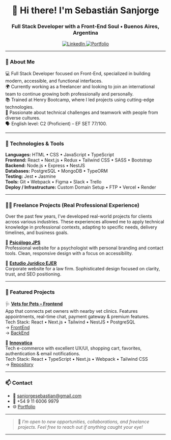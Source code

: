 <h1 align="center">👋 Hi there! I'm Sebastián Sanjorge</h1>
<h3 align="center">Full Stack Developer with a Front-End Soul • Buenos Aires, Argentina</h3>

<p align="center">
  <a href="https://www.linkedin.com/in/sebastian-sanjorge-frontend-developer/" target="_blank">
    <img src="https://img.shields.io/badge/LinkedIn-blue?style=for-the-badge&logo=linkedin" alt="LinkedIn" />
  </a>
  
  <a href="https://ssanjorge.netlify.app/" target="_blank">
    <img src="https://img.shields.io/badge/Portfolio-brown?style=for-the-badge" alt="Portfolio" />
  </a>
</p>

---

### 🚀 About Me

💻 Full Stack Developer focused on Front-End, specialized in building modern, accessible, and functional interfaces.  
🌍 Currently working as a freelancer and looking to join an international team to continue growing both professionally and personally.  
📚 Trained at Henry Bootcamp, where I led projects using cutting-edge technologies.  
🧠 Passionate about technical challenges and teamwork with people from diverse cultures.  
🗣 English level: C2 (Proficient) – EF SET 77/100.

---

### 🧰 Technologies & Tools

**Languages:** HTML • CSS • JavaScript • TypeScript  
**Frontend:** React • Next.js • Redux • Tailwind CSS • SASS • Bootstrap  
**Backend:** Node.js • Express • NestJS  
**Databases:** PostgreSQL • MongoDB • TypeORM  
**Testing:** Jest • Jasmine  
**Tools:** Git • Webpack • Figma • Slack • Trello  
**Deploy / Infrastructure:** Custom Domain Setup • FTP • Vercel • Render

---

### 🧑‍💼 Freelance Projects (Real Professional Experience)

Over the past few years, I’ve developed real-world projects for clients across various industries. These experiences allowed me to apply technical knowledge in professional contexts, adapting to specific needs, delivery timelines, and business goals.

🔹 **[Psicólogo JPS](https://psicologosanjorge.com.ar/)**  
Professional website for a psychologist with personal branding and contact tools. Clean, responsive design with a focus on accessibility.

🔹 **[Estudio Jurídico EJER](https://ejer.com.ar/)**  
Corporate website for a law firm. Sophisticated design focused on clarity, trust, and SEO positioning.

---

### 💼 Featured Projects

🩺 **[Vets for Pets – Frontend](https://front-pf-vets-for-pets-main.vercel.app/)**  
App that connects pet owners with nearby vet clinics. Features appointments, real-time chat, payment gateway & premium features.  
Tech Stack: React • Next.js • Tailwind • NestJS • PostgreSQL  
→ [FrontEnd](https://github.com/tiansanjorge/VetsForPets-Front)  
→ [BackEnd](https://github.com/tiansanjorge/VetsForPets-Back)

🛒 **[Innovatica](https://innovaticatech.vercel.app/)**  
Tech e-commerce with excellent UX/UI, shopping cart, favorites, authentication & email notifications.  
Tech Stack: React • TypeScript • Next.js • Webpack • Tailwind CSS  
→ [Repository](https://github.com/tiansanjorge/innovatica)

---

### 📫 Contact

- 📩 sanjorgesebastian@gmail.com  
- 📱 +54 9 11 6006 9979  
- 🌐 [Portfolio](https://ssanjorge.netlify.app/)

---

> 💬 *I’m open to new opportunities, collaborations, and freelance projects. Feel free to reach out if anything caught your eye!*

---
